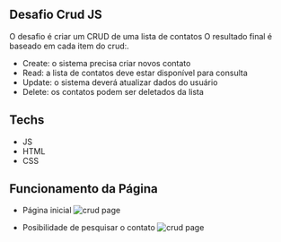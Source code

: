 ## Desafio Crud JS
O desafio é criar um CRUD de uma lista de contatos 
O resultado final é baseado em cada item do crud:.

- Create: o sistema precisa criar novos contato 
- Read: a lista de contatos deve estar disponível para consulta 
- Update: o sistema deverá atualizar dados do usuário 
- Delete: os contatos podem ser deletados da lista 

## Techs 
- JS
- HTML
- CSS

## Funcionamento da Página 
- Página inicial 
![crud page](CrudPages/Page1.png)

- Posibilidade de pesquisar o contato
![crud page](CrudPages/Page2.png)








